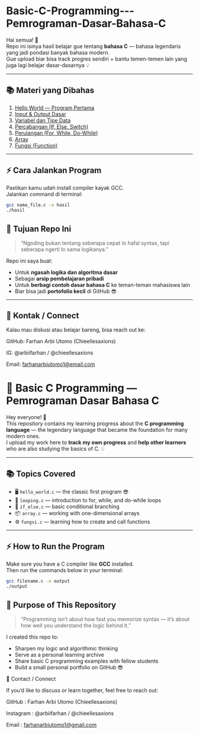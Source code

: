# Basic-C-Programming---Pemrograman-Dasar-Bahasa-C


Hai semua! 👋  
Repo ini isinya hasil belajar gue tentang **bahasa C** — bahasa legendaris yang jadi pondasi banyak bahasa modern.  
Gue upload biar bisa track progres sendiri + bantu temen-temen lain yang juga lagi belajar dasar-dasarnya 💡

---

## 📚 Materi yang Dibahas
1. [Hello World — Program Pertama](src/hello_world.c)
2. [Input & Output Dasar](src/input_output.c)
3. [Variabel dan Tipe Data](Basic-C-Programming---Pemrograman-Dasar-Bahasa-C/src/variables.c)
4. [Percabangan (If, Else, Switch)](Basic-C-Programming---Pemrograman-Dasar-Bahasa-C/src/if_else.c)
5. [Perulangan (For, While, Do-While)](Basic-C-Programming---Pemrograman-Dasar-Bahasa-C/src/looping.c)
6. [Array](Basic-C-Programming---Pemrograman-Dasar-Bahasa-C/src/array.c)
7. [Fungsi (Function)](Basic-C-Programming---Pemrograman-Dasar-Bahasa-C/src/fungsi.c)

---

## ⚡ Cara Jalankan Program
Pastikan kamu udah install compiler kayak GCC.  
Jalankan command di terminal:
```bash
gcc nama_file.c -o hasil
./hasil

```
## 🧠 Tujuan Repo Ini
> “Ngoding bukan tentang seberapa cepat lo hafal syntax, tapi seberapa ngerti lo sama logikanya.”

Repo ini saya buat:
- Untuk **ngasah logika dan algoritma dasar**
- Sebagai **arsip pembelajaran pribadi**
- Untuk **berbagi contoh dasar bahasa C** ke teman-teman mahasiswa lain
- Biar bisa jadi **portofolio kecil** di GitHub 😎

---

## 🧩 Kontak / Connect

Kalau mau diskusi atau belajar bareng, bisa reach out ke:

GitHub: Farhan Arbi Utomo (Chieellesaxions)

IG: @arbiifarhan / @chieellesaxions

Email: farhanarbiutomo1@email.com


# 🚀 Basic C Programming — Pemrograman Dasar Bahasa C

Hey everyone! 👋  
This repository contains my learning progress about the **C programming language** — the legendary language that became the foundation for many modern ones.  
I upload my work here to **track my own progress** and **help other learners** who are also studying the basics of C. 💡

---

## 📚 Topics Covered
- 🖥️ `hello_world.c` — the classic first program 😎  
- 🔁 `looping.c` — introduction to for, while, and do-while loops  
- 🧩 `if_else.c` — basic conditional branching  
- 📦 `array.c` — working with one-dimensional arrays  
- ⚙️ `fungsi.c` — learning how to create and call functions  

---

## ⚡ How to Run the Program
Make sure you have a C compiler like **GCC** installed.  
Then run the commands below in your terminal:
```bash
gcc filename.c -o output
./output
```
## 🧠 Purpose of This Repository

> “Programming isn’t about how fast you memorize syntax — it’s about how well you understand the logic behind it.”

I created this repo to:
- Sharpen my logic and algorithmic thinking
- Serve as a personal learning archive
- Share basic C programming examples with fellow students
- Build a small personal portfolio on GitHub 😎

🧩 Contact / Connect

If you’d like to discuss or learn together, feel free to reach out:

GitHub    : Farhan Arbi Utomo (Chieellesaxions)

Instagram : @arbiifarhan / @chieellesaxions

Email     : farhanarbiutomo1@gmail.com
